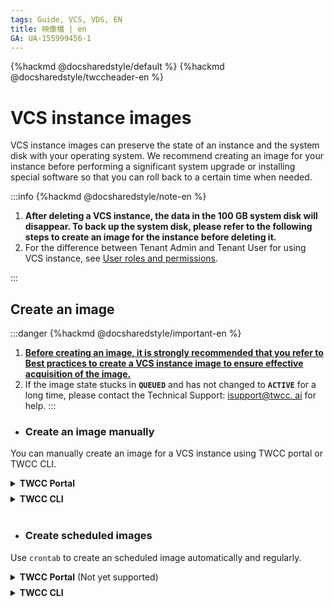 ```yaml
---
tags: Guide, VCS, VDS, EN
title: 映像檔 | en
GA: UA-155999456-1
---
```



{%hackmd @docsharedstyle/default %}
{%hackmd @docsharedstyle/twccheader-en %}

# VCS instance images

VCS instance images can preserve the state of an instance and the system disk with your operating system. We recommend creating an image for your instance before performing a significant system upgrade or installing special software so that you can roll back to a certain time when needed.


:::info
{%hackmd @docsharedstyle/note-en %}
1. **After deleting a VCS instance, the data in the 100 GB system disk will disappear. To back up the system disk, please refer to the following steps to create an image for the instance before deleting it.**
2. For the difference between Tenant Admin and Tenant User for using VCS instance, see [<ins>User roles and permissions</ins>](https://man.twcc.ai/@twccdocs/role-main-en/https%3A%2F%2Fman.twcc.ai%2F%40twccdocs%2Frole-compute-en#虛擬運算服務).

:::

## Create an image

:::danger
{%hackmd @docsharedstyle/important-en %}
1. <ins>**Before creating an image, it is strongly recommended that you refer to [Best practices to create a VCS instance image](https://man.twcc.ai/@twccdocs/guide-vcs-snapshot-best-practice-en) to ensure effective acquisition of the image.**</ins>
2. If the image state stucks in **`QUEUED`** and has not changed to **`ACTIVE`** for a long time, please contact the Technical Support: <a href="mailto:isupport@twcc.ai">isupport@twcc. ai</a> for help.
:::

- ### Create an image manually

You can manually create an image for a VCS instance using TWCC portal or TWCC CLI.

<!-- 1 start -->

<details class="docspoiler">

<summary><b>TWCC Portal</b></summary>

<br>

* Enter **VCS Instance Management** page, click on the instance you want to create an image, then enter **VCS Instance Details** page of the instance, and click **IMAGE**.

![](https://cos.twcc.ai/SYS-MANUAL/uploads/upload_aa7e469fc5ca28b153ae22a313bac609.png)


* Read the instructions in the window, and enter a name and description for the image, then click **OK**.
* It takes several minutes to create the image. After the **Processing...** prompt disappears, you can continue with other tasks.

![](https://cos.twcc.ai/SYS-MANUAL/uploads/upload_c0f4f30a623a73a6d79aab23b48b8e8f.png)


* You will be directed to **VCS Instance Image Management** page. Wait for the image state to enter from **`QUEUED`**> **`SAVING`**> to **`ACTIVE`** before you can use it.

![](https://cos.twcc.ai/SYS-MANUAL/uploads/upload_51de05652cece2cc339d62644cdffa64.png)



</details>

<!-- Space -->

<div style="height:8px"></div>

<!-- 2. start -->

<details class="docspoiler">

<summary><b>TWCC CLI</b></summary>

<br>

### Commands

```bash
$ twccli mk vcs -s    # Instance ID  
                -snap # Create an image
```

:::info
{%hackmd @twccdocs/cli-parameter-note-en %}
:::

### Examples

- Create an image for the VCS instance with ID **`918628`** 
```bash
$ twccli mk vcs -s 918628 -snap
```

</details>

<br>

- ### Create scheduled images

Use `crontab` to create an scheduled image automatically and regularly.


<!-- 1 start -->

<details class="docspoiler">

<summary><b>TWCC Portal</b> (Not yet supported) </summary>

<br>


</details>

<!-- Space -->

<div style="height:8px"></div>

<!-- 2. start -->

<details class="docspoiler">

<summary><b>TWCC CLI</b></summary>

<br>

- Use `crontab -e` to set the schedule of creating images. For more related functions, see [<ins>CronHowTo</ins>](https://help.ubuntu.com/community/CronHowto).
![](https://i.imgur.com/1zRke01.png)

- Indicate the specific time for creating an image. Here is an example: == midnight 01:01==.
![](https://i.imgur.com/WWwg1ZJ.png)


</details>

<br>

